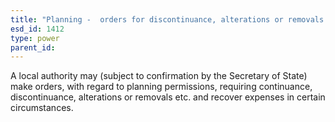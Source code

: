 ```yaml
---
title: "Planning -  orders for discontinuance, alterations or removals etc."
esd_id: 1412
type: power
parent_id:  
---
```


A local authority may (subject to confirmation by the Secretary of State) make orders, with regard to planning permissions, requiring continuance, discontinuance, alterations or removals etc. and recover expenses in certain circumstances.

